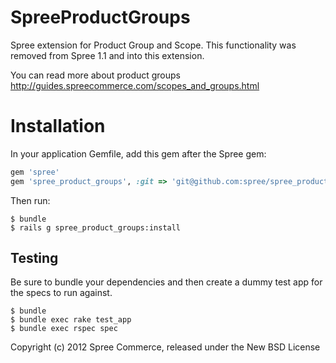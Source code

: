 SpreeProductGroups
==================

Spree extension for Product Group and Scope. This functionality was removed from Spree 1.1 and into this extension.

You can read more about product groups http://guides.spreecommerce.com/scopes_and_groups.html

Installation
============

In your application Gemfile, add this gem after the Spree gem:

```ruby
gem 'spree'
gem 'spree_product_groups', :git => 'git@github.com:spree/spree_product_groups.git'
```
Then run:

```
$ bundle
$ rails g spree_product_groups:install
```

Testing
-------

Be sure to bundle your dependencies and then create a dummy test app for the specs to run against.

    $ bundle
    $ bundle exec rake test_app
    $ bundle exec rspec spec

Copyright (c) 2012 Spree Commerce, released under the New BSD License
